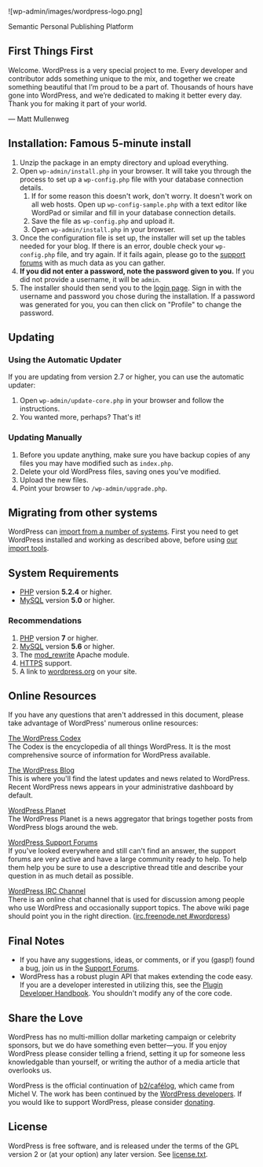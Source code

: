 ![wp-admin/images/wordpress-logo.png]

Semantic Personal Publishing Platform

## First Things First
Welcome. WordPress is a very special project to me. Every developer and contributor adds something unique to the mix, and together we create something beautiful that I’m proud to be a part of. Thousands of hours have gone into WordPress, and we’re dedicated to making it better every day. Thank you for making it part of your world.

— Matt Mullenweg

## Installation: Famous 5-minute install
1. Unzip the package in an empty directory and upload everything.
2. Open `wp-admin/install.php` in your browser. It will take you through the process to set up a `wp-config.php` file with your database connection details.
    1. If for some reason this doesn't work, don't worry. It doesn't work on all web hosts. Open up `wp-config-sample.php` with a text editor like WordPad or similar and fill in your database connection details.
    2. Save the file as `wp-config.php` and upload it.
    3. Open `wp-admin/install.php` in your browser.
3. Once the configuration file is set up, the installer will set up the tables needed for your blog. If there is an error, double check your `wp-config.php` file, and try again. If it fails again, please go to the [support forums](https://wordpress.org/support/ "WordPress support") with as much data as you can gather.
4. **If you did not enter a password, note the password given to you.** If you did not provide a username, it will be `admin`.
5. The installer should then send you to the [login page](wp-login.php). Sign in with the username and password you chose during the installation. If a password was generated for you, you can then click on "Profile" to change the password.

## Updating
### Using the Automatic Updater
If you are updating from version 2.7 or higher, you can use the automatic updater:

1. Open `wp-admin/update-core.php` in your browser and follow the instructions.
2. You wanted more, perhaps? That's it!

### Updating Manually
1. Before you update anything, make sure you have backup copies of any files you may have modified such as `index.php`.
2. Delete your old WordPress files, saving ones you've modified.
3. Upload the new files.
4. Point your browser to `/wp-admin/upgrade.php`.


## Migrating from other systems
WordPress can [import from a number of systems](https://codex.wordpress.org/Importing_Content). First you need to get WordPress installed and working as described above, before using [our import tools](wp-admin/import.php "Import to WordPress").

## System Requirements
- [PHP](https://secure.php.net/) version **5.2.4** or higher.
- [MySQL](https://www.mysql.com/) version **5.0** or higher.

### Recommendations
1. [PHP](https://secure.php.net/) version **7** or higher.
2. [MySQL](https://www.mysql.com/) version **5.6** or higher.
3. The [mod_rewrite](https://httpd.apache.org/docs/2.2/mod/mod_rewrite.html) Apache module.
4. [HTTPS](https://wordpress.org/news/2016/12/moving-toward-ssl/) support.
5. A link to [wordpress.org](https://wordpress.org/) on your site.

## Online Resources
If you have any questions that aren't addressed in this document, please take advantage of WordPress' numerous online resources:

[The WordPress Codex](https://codex.wordpress.org/)  
The Codex is the encyclopedia of all things WordPress. It is the most comprehensive source of information for WordPress available.

[The WordPress Blog](https://wordpress.org/news/)  
This is where you'll find the latest updates and news related to WordPress. Recent WordPress news appears in your administrative dashboard by default.

[WordPress Planet](https://planet.wordpress.org/)  
The WordPress Planet is a news aggregator that brings together posts from WordPress blogs around the web.

[WordPress Support Forums](https://wordpress.org/support/)  
If you've looked everywhere and still can't find an answer, the support forums are very active and have a large community ready to help. To help them help you be sure to use a descriptive thread title and describe your question in as much detail as possible.

[WordPress IRC Channel](https://codex.wordpress.org/IRC)  
There is an online chat channel that is used for discussion among people who use WordPress and occasionally support topics. The above wiki page should point you in the right direction. ([irc.freenode.net #wordpress](irc://irc.freenode.net/wordpress))

## Final Notes
- If you have any suggestions, ideas, or comments, or if you (gasp!) found a bug, join us in the [Support Forums](https://wordpress.org/support/).
- WordPress has a robust plugin API that makes extending the code easy. If you are a developer interested in utilizing this, see the [Plugin Developer Handbook](https://developer.wordpress.org/plugins/). You shouldn't modify any of the core code.

## Share the Love
WordPress has no multi-million dollar marketing campaign or celebrity sponsors, but we do have something even better&#8212;you. If you enjoy WordPress please consider telling a friend, setting it up for someone less knowledgable than yourself, or writing the author of a media article that overlooks us.

WordPress is the official continuation of [b2/cafélog](http://cafelog.com/), which came from Michel V. The work has been continued by the [WordPress developers](https://wordpress.org/about/). If you would like to support WordPress, please consider [donating](https://wordpress.org/donate/ "Donate to WordPress").

## License
WordPress is free software, and is released under the terms of the GPL version 2 or (at your option) any later version. See [license.txt](license.txt).

